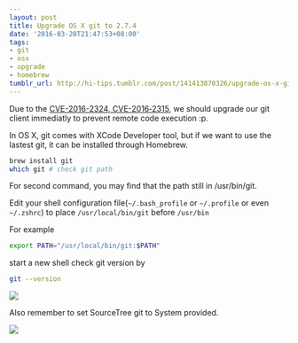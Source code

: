 ```yaml
---
layout: post
title: Upgrade OS X git to 2.7.4
date: '2016-03-20T21:47:53+08:00'
tags:
- git
- osx
- upgrade
- homebrew
tumblr_url: http://hi-tips.tumblr.com/post/141413870326/upgrade-os-x-git-to-274
---
```


Due to the [CVE-2016-2324, CVE-2016‑2315](https://ma.ttias.be/remote-code-execution-git-versions-client-server-2-7-1-cve-2016-2324-cve-2016-2315/), we should upgrade our git client immediatly to prevent remote code execution :p.

In OS X, git comes with XCode Developer tool, but if we want to use the lastest git, it can be installed through Homebrew.

```bash
brew install git
which git # check git path
```

For second command, you may find that the path still in /usr/bin/git.

Edit your shell configuration file(`~/.bash_profile` or `~/.profile` or even `~/.zshrc`) to place `/usr/local/bin/git` before `/usr/bin`

For example

```bash
export PATH="/usr/local/bin/git:$PATH"
```

start a new shell check git version by

```bash
git --version
```

![](https://i.imgur.com/FrHKOmD.png)

Also remember to set SourceTree git to System provided.

![](https://i.imgur.com/U9e2aDW.png)
